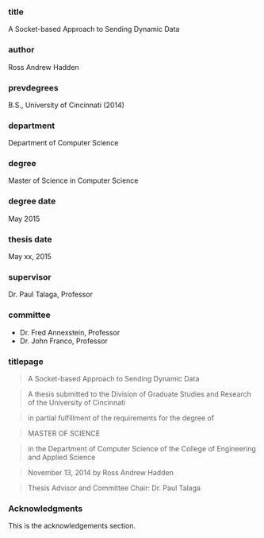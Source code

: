 ### title

A Socket-based Approach to Sending Dynamic Data


### author

Ross Andrew Hadden


### prevdegrees

B.S., University of Cincinnati (2014)


### department

Department of Computer Science


### degree

Master of Science in Computer Science


### degree date

May 2015


### thesis date

May xx, 2015


### supervisor

Dr. Paul Talaga, Professor


### committee

- Dr. Fred Annexstein, Professor
- Dr. John Franco, Professor


### titlepage

> A Socket-based Approach to Sending Dynamic Data

> A thesis submitted to the
> Division of Graduate Studies and Research of the University of Cincinnati

> in partial fulfillment of the requirements for the degree of

> MASTER OF SCIENCE

> in the Department of Computer Science of the College of Engineering and Applied Science

> November 13, 2014
> by
> Ross Andrew Hadden

> Thesis Advisor and Committee Chair:  Dr. Paul Talaga


### Acknowledgments

This is the acknowledgements section.
